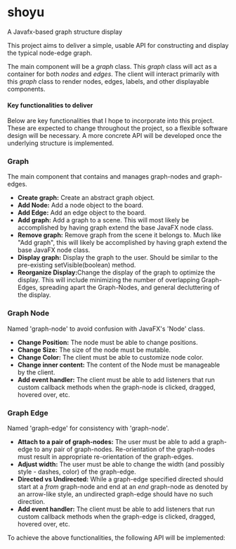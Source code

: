 # shoyu
A Javafx-based graph structure display

This project aims to deliver a simple, usable API for constructing and display the typical node-edge graph.

The main component will be a <i>graph</i> class.
This <i>graph</i> class will act as a container for both <i>nodes</i> and <i>edges</i>.
The client will interact primarily with this <i>graph</i> class to render nodes, edges, labels, and other displayable components.


<h4>Key functionalities to deliver</h4>
Below are key functionalities that I hope to incorporate into this project.
These are expected to change throughout the project, so a flexible software design will be necessary.
A more concrete API will be developed once the underlying structure is implemented.

### Graph
The main component that contains and manages graph-nodes and graph-edges.
<ul>
<li><b>Create graph:</b> Create an abstract graph object.</li>
<li><b>Add Node:</b> Add a node object to the board.</li>
<li><b>Add Edge:</b> Add an edge object to the board.</li>
<li><b>Add graph:</b> Add a graph to a scene. This will most likely be accomplished by having graph extend the base JavaFX node class.
<li><b>Remove graph:</b> Remove graph from the scene it belongs to. Much like "Add graph", this will likely be accomplished by having graph extend the base JavaFX node class.
<li><b>Display graph:</b> Display the graph to the user. Should be similar to the
pre-existing setVisible(boolean) method.</li>
<li><b>Reorganize Display:</b>Change the display of the graph to optimize the display.
This will include minimizing the number of overlapping Graph-Edges, spreading apart the Graph-Nodes, and general decluttering of the display.</li>
</ul>

### Graph Node
Named 'graph-node' to avoid confusion with JavaFX's 'Node' class.
<ul>
<li><b>Change Position:</b> The node must be able to change positions.</li>
<li><b>Change Size:</b> The size of the node must be mutable.</li>
<li><b>Change Color:</b> The client must be able to customize node color.</li>
<li><b>Change inner content:</b> The content of the Node must be manageable by the client.</li>
<li><b>Add event handler:</b> The client must be able to add listeners that run custom callback methods when the graph-node is clicked, dragged, hovered over, etc.</li>
</ul>

### Graph Edge
Named 'graph-edge' for consistency with 'graph-node'.
<ul>
<li><b>Attach to a pair of graph-nodes:</b> The user must be able to add a graph-edge to any pair of graph-nodes. Re-orientation of the graph-nodes must result in appropriate re-orientation of the graph-edges.</li>
<li><b>Adjust width:</b> The user must be able to change the width (and possibly style - dashes, color) of the graph-edge.</li>
<li><b>Directed vs Undirected:</b> While a graph-edge specified directed should start at a <i>from</i> graph-node and end at an <i>end</i> graph-node as denoted by an arrow-like style, an undirected graph-edge should have no such direction.</li>
<li><b>Add event handler:</b> The client must be able to add listeners that run custom callback methods when the graph-edge is clicked, dragged, hovered over, etc.</li>
</ul>



To achieve the above functionalities, the following API will be implemented:
